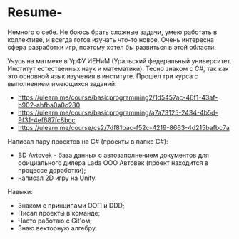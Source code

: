 # Resume-

Немного о себе.
Не боюсь брать сложные задачи, умею работать в коллективе,
и всегда готов изучать что-то новое. 
Очень интересна сфера разработки игр, поэтому хотел бы развиться 
в этой области. 

Учусь на матмехе в УрФУ ИЕНиМ (Уральский федеральный университет. Институт естественных наук и математики).
Тесно знаком с C#, так как это основной язык изучения в институте. Прошел три курса с 
выполнением имеющихся заданий: 
- https://ulearn.me/course/basicprogramming2/1d5457ac-46f1-43af-b902-abfba0a0c280
- https://ulearn.me/course/basicprogramming/a7a73125-2434-4b5d-9f31-4ef687fc8bcc
- https://ulearn.me/course/cs2/7df81bac-f52c-4219-8663-4d215bafbc7a

Написал пару проектов на C# (проекты в папке C#):
- BD Avtovek - база данных с автозаполнением документов для официального дилера Lada ООО Автовек 
(проект находится в процессе доработки);
- написал 2D игру на Unity. 

Навыки:
- Знаком с принципами ООП и DDD;
- Писал проекты в команде;
- Часто работаю с Git'ом;
- Знаю векторную алгебру. 